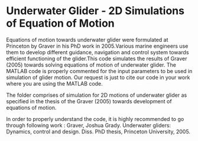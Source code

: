 # Underwater Glider - 2D Simulations of Equation of Motion
Equations of motion towards underwater glider were formulated at Princeton by Graver in his PhD work in 2005.Various marine engineers use them to develop different guidance, navigation and control system towards efficient functioning of the glider.This code simulates the results of Graver (2005) towards solving equations of motion of underwater glider. The MATLAB code is properly commented for the input parameters to be used in simulation of glider motion. Our request is just to cite our code in your work where you are using the MATLAB code.

The folder comprises of simulation for 2D motions of underwater glider as specified in the thesis of the Graver (2005) towards development of equations of motion. 

In order to properly understand the code, it is highly recommended to go through following work :
Graver, Joshua Grady. Underwater gliders: Dynamics, control and design. Diss. PhD thesis, Princeton University, 2005.
